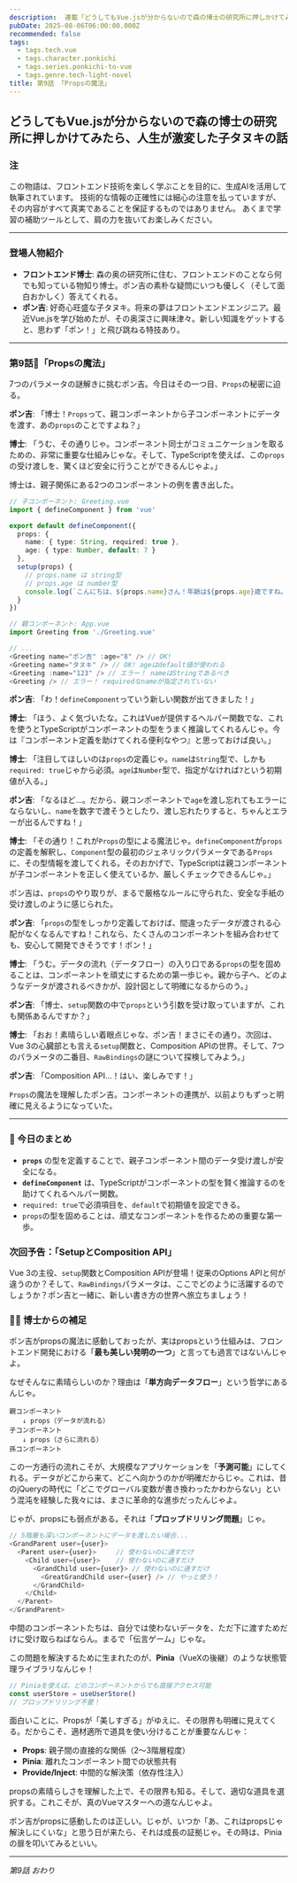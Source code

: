 ```yaml
---
description:  連載「どうしてもVue.jsが分からないので森の博士の研究所に押しかけてみたら、人生が激変した子タヌキの話」\nフロントエンドエンジニアを夢見る子タヌキ・ポン吉が、森の奥の研究所で天才博士と出会い、Vue.jsの不思議な世界に飛び込む！
pubDate: 2025-08-06T06:00:00.000Z
recommended: false
tags:
  - tags.tech.vue
  - tags.character.ponkichi
  - tags.series.ponkichi-to-vue
  - tags.genre.tech-light-novel
title: 第9話 「Propsの魔法」
---
```


## どうしてもVue.jsが分からないので森の博士の研究所に押しかけてみたら、人生が激変した子タヌキの話

### 注

この物語は、フロントエンド技術を楽しく学ぶことを目的に、生成AIを活用して執筆されています。
技術的な情報の正確性には細心の注意を払っていますが、その内容がすべて真実であることを保証するものではありません。
あくまで学習の補助ツールとして、肩の力を抜いてお楽しみください。

---

### 登場人物紹介

*   **フロントエンド博士**: 森の奥の研究所に住む、フロントエンドのことなら何でも知っている物知り博士。ポン吉の素朴な疑問にいつも優しく（そして面白おかしく）答えてくれる。
*   **ポン吉**: 好奇心旺盛な子タヌキ。将来の夢はフロントエンドエンジニア。最近Vue.jsを学び始めたが、その奥深さに興味津々。新しい知識をゲットすると、思わず「ポン！」と飛び跳ねる特技あり。

---

### 第9話🦝「Propsの魔法」

7つのパラメータの謎解きに挑むポン吉。今日はその一つ目、`Props`の秘密に迫る。

**ポン吉**: 「博士！`Props`って、親コンポーネントから子コンポーネントにデータを渡す、あの`props`のことですよね？」

**博士**: 「うむ、その通りじゃ。コンポーネント同士がコミュニケーションを取るための、非常に重要な仕組みじゃな。そして、TypeScriptを使えば、この`props`の受け渡しを、驚くほど安全に行うことができるんじゃよ。」

博士は、親子関係にある2つのコンポーネントの例を書き出した。

```typescript
// 子コンポーネント: Greeting.vue
import { defineComponent } from 'vue'

export default defineComponent({
  props: {
    name: { type: String, required: true },
    age: { type: Number, default: 7 }
  },
  setup(props) {
    // props.name は string型
    // props.age は number型
    console.log(`こんにちは、${props.name}さん！年齢は${props.age}歳ですね。`);
  }
})
```

```typescript
// 親コンポーネント: App.vue
import Greeting from './Greeting.vue'

// ...
<Greeting name="ポン吉" :age="8" /> // OK!
<Greeting name="タヌキ" /> // OK! ageはdefault値が使われる
<Greeting :name="123" /> // エラー！ nameはStringであるべき
<Greeting /> // エラー！ requiredなnameが指定されていない
```

**ポン吉**: 「わ！`defineComponent`っていう新しい関数が出てきました！」

**博士**: 「ほう、よく気づいたな。これはVueが提供するヘルパー関数でな、これを使うとTypeScriptがコンポーネントの型をうまく推論してくれるんじゃ。今は『コンポーネント定義を助けてくれる便利なやつ』と思っておけば良い。」

**博士**: 「注目してほしいのは`props`の定義じゃ。`name`は`String`型で、しかも`required: true`じゃから必須。`age`は`Number`型で、指定がなければ`7`という初期値が入る。」

**ポン吉**: 「なるほど...。だから、親コンポーネントで`age`を渡し忘れてもエラーにならないし、`name`を数字で渡そうとしたり、渡し忘れたりすると、ちゃんとエラーが出るんですね！」

**博士**: 「その通り！これが`Props`の型による魔法じゃ。`defineComponent`が`props`の定義を解釈し、`Component`型の最初のジェネリックパラメータである`Props`に、その型情報を渡してくれる。そのおかげで、TypeScriptは親コンポーネントが子コンポーネントを正しく使えているか、厳しくチェックできるんじゃ。」

ポン吉は、`props`のやり取りが、まるで厳格なルールに守られた、安全な手紙の受け渡しのように感じられた。

**ポン吉**: 「`props`の型をしっかり定義しておけば、間違ったデータが渡される心配がなくなるんですね！これなら、たくさんのコンポーネントを組み合わせても、安心して開発できそうです！ポン！」

**博士**: 「うむ。データの流れ（データフロー）の入り口である`props`の型を固めることは、コンポーネントを頑丈にするための第一歩じゃ。親から子へ、どのようなデータが渡されるべきかが、設計図として明確になるからのう。」

**ポン吉**: 「博士、`setup`関数の中で`props`という引数を受け取っていますが、これも関係あるんですか？」

**博士**: 「おお！素晴らしい着眼点じゃな、ポン吉！まさにその通り。次回は、Vue 3の心臓部とも言える`setup`関数と、Composition APIの世界。そして、7つのパラメータの二番目、`RawBindings`の謎について探検してみよう。」

**ポン吉**: 「Composition API...！はい、楽しみです！」

`Props`の魔法を理解したポン吉。コンポーネントの連携が、以前よりもずっと明確に見えるようになっていた。

---

### **🌟 今日のまとめ**

- **`props`** の型を定義することで、親子コンポーネント間のデータ受け渡しが安全になる。
- **`defineComponent`** は、TypeScriptがコンポーネントの型を賢く推論するのを助けてくれるヘルパー関数。
- `required: true`で必須項目を、`default`で初期値を設定できる。
- `props`の型を固めることは、頑丈なコンポーネントを作るための重要な第一歩。

### **次回予告：「SetupとComposition API」**  
Vue 3の主役、`setup`関数とComposition APIが登場！従来のOptions APIと何が違うのか？そして、`RawBindings`パラメータは、ここでどのように活躍するのでしょうか？ポン吉と一緒に、新しい書き方の世界へ旅立ちましょう！

###  👨‍🏫 博士からの補足

ポン吉がpropsの魔法に感動しておったが、実はpropsという仕組みは、フロントエンド開発における「**最も美しい発明の一つ**」と言っても過言ではないんじゃよ。

なぜそんなに素晴らしいのか？理由は「**単方向データフロー**」という哲学にあるんじゃ。

```
親コンポーネント
　　↓ props（データが流れる）
子コンポーネント
　　↓ props（さらに流れる）
孫コンポーネント
```

この一方通行の流れこそが、大規模なアプリケーションを「**予測可能**」にしてくれる。データがどこから来て、どこへ向かうのかが明確だからじゃ。これは、昔のjQueryの時代に「どこでグローバル変数が書き換わったかわからない」という混沌を経験した我々には、まさに革命的な進歩だったんじゃよ。

じゃが、propsにも弱点がある。それは「**プロップドリリング問題**」じゃ。

```typescript
// 5階層も深いコンポーネントにデータを渡したい場合...
<GrandParent user={user}>
  <Parent user={user}>     // 使わないのに通すだけ
    <Child user={user}>    // 使わないのに通すだけ  
      <GrandChild user={user}> // 使わないのに通すだけ
        <GreatGrandChild user={user} /> // やっと使う！
      </GrandChild>
    </Child>
  </Parent>
</GrandParent>
```

中間のコンポーネントたちは、自分では使わないデータを、ただ下に渡すためだけに受け取らねばならん。まるで「伝言ゲーム」じゃな。

この問題を解決するために生まれたのが、**Pinia**（VueXの後継）のような状態管理ライブラリなんじゃ！

```typescript
// Piniaを使えば、どのコンポーネントからでも直接アクセス可能
const userStore = useUserStore()
// プロップドリリング不要！
```

面白いことに、Propsが「美しすぎる」がゆえに、その限界も明確に見えてくる。だからこそ、適材適所で道具を使い分けることが重要なんじゃ：

- **Props**: 親子間の直接的な関係（2〜3階層程度）
- **Pinia**: 離れたコンポーネント間での状態共有
- **Provide/Inject**: 中間的な解決策（依存性注入）

propsの素晴らしさを理解した上で、その限界も知る。そして、適切な道具を選択する。これこそが、真のVueマスターへの道なんじゃよ。

ポン吉がpropsに感動したのは正しい。じゃが、いつか「あ、これはpropsじゃ解決しにくいな」と思う日が来たら、それは成長の証拠じゃ。その時は、Piniaの扉を叩いてみるといい。

---
*第9話 おわり*